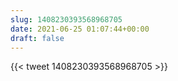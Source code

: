 ```yaml
---
slug: 1408230393568968705
date: 2021-06-25 01:07:44+00:00
draft: false
---
```


{{< tweet 1408230393568968705 >}}
